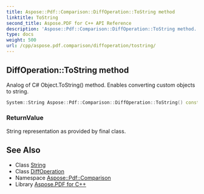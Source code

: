 ```yaml
---
title: Aspose::Pdf::Comparison::DiffOperation::ToString method
linktitle: ToString
second_title: Aspose.PDF for C++ API Reference
description: 'Aspose::Pdf::Comparison::DiffOperation::ToString method. Analog of C# Object.ToString() method. Enables converting custom objects to string in C++.'
type: docs
weight: 500
url: /cpp/aspose.pdf.comparison/diffoperation/tostring/
---
```

## DiffOperation::ToString method


Analog of C# Object.ToString() method. Enables converting custom objects to string.

```cpp
System::String Aspose::Pdf::Comparison::DiffOperation::ToString() const override
```


### ReturnValue

String representation as provided by final class.

## See Also

* Class [String](../../../system/string/)
* Class [DiffOperation](../)
* Namespace [Aspose::Pdf::Comparison](../../)
* Library [Aspose.PDF for C++](../../../)

